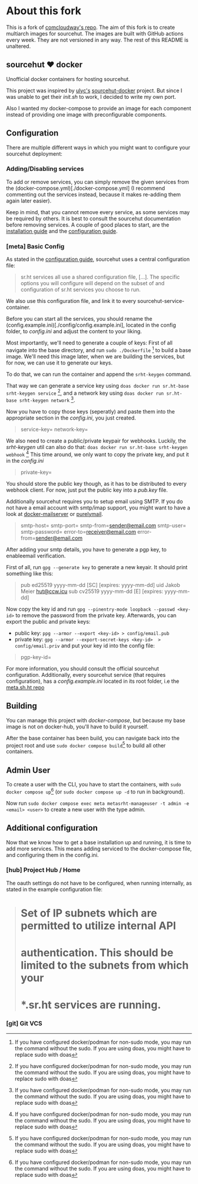 # About this fork
This is a fork of [comcloudway's repo](https://git.sr.ht/~comcloudway/docker-hut).
The aim of this fork is to create multiarch images for sourcehut.
The images are built with GitHub actions every week. They are not versioned in any way.
The rest of this README is unaltered.

## sourcehut ♥ docker
Unofficial docker containers for hosting sourcehut.

This project was inspired by [ulyc's](https://git.sr.ht/~ulyc/) [sourcehut-docker](https://git.sr.ht/~ulyc/sourcehut-docker/tree/main)
project.
But since I was unable to get their *init.sh* to work,
I decided to write my own port.

Also I wanted my docker-compose to provide an image for each component
instead of providing one image with preconfigurable components.

## Configuration
There are multiple different ways 
in which you might want to configure your sourcehut deployment:

### Adding/Disabling services
To add or remove services, 
you can simply remove the given services
from the (docker-compose.yml)[./docker-compose.yml]
(I recommend commenting out the services instead, 
because it makes re-adding them again later easier).

Keep in mind, 
that you cannot remove every service,
as some services may be required by others.
It is best to consult the sourcehut documentation
before removing services.
A couple of good places to start,
are the [installation guide](https://man.sr.ht/installation.md)
and the [configuration guide](https://man.sr.ht/configuration.md).

### [meta] Basic Config

As stated in the [configuration guide](https://man.sr.ht/configuration.md),
sourcehut uses a central configuration file:

> sr.ht services all use a shared configuration file, [...].
> The specific options you will configure 
> will depend on the subset of 
> and configuration of sr.ht services you choose to run.

We also use this configuration file,
and link it to every sourcehut-service-container.

Before you can start all the services,
you should rename the (config.example.ini)[./config/config.example.ini],
located in the config folder,
to *config.ini* and adjust the content to your liking.

Most importantly, we'll need to generate a couple of keys:
First of all navigate into the base directory,
and run `sudo ./Dockerfile` [^1] to build a base image.
We'll need this image later, when we are building the services,
but for now, we can use it to generate our keys.

To do that, 
we can run the container and append the `srht-keygen` command.

That way we can generate a service key 
using `doas docker run sr.ht-base srht-keygen service` [^1],
and a network key using 
`doas docker run sr.ht-base srht-keygen network` [^1].

Now you have to copy those keys (seperatly) 
and paste them into the appropriate section in the *config.ini*,
you just created.

> service-key=
> network-key=

We also need to create a public/private keypair for webhooks.
Luckily, the *srht-keygen* util can also do that:
`doas docker run sr.ht-base srht-keygen webhook` [^1]
This time around, we only want to copy the private key,
and put it in the *config.ini*

> private-key=

You should store the public key though,
as it has to be distributed to every webhook client.
For now, just put the public key into a *pub.key* file.

Additionally sourcehut requires you to setup email using SMTP.
If you do not have a email account with smtp/imap support,
you might want to have a look at
[docker-mailserver](https://github.com/docker-mailserver/)
or [purelymail](https://purelymail.com).

> smtp-host=<smtp-server>
> smtp-port=<smtp-server-port>
> smtp-from=<sender@email.com>
> smtp-user=<smtp-username>
> smtp-password=<smtp-password>
> error-to=<receiver@email.com>
> error-from=<sender@email.com>

After adding your smtp details,
you have to generate a pgp key,
to enableemail verification.

First of all, run `gpg --generate key` to generate a new keyair.
It should print something like this:
> pub   ed25519 yyyy-mm-dd [SC] [expires: yyyy-mm-dd]
>       <key-id>
> uid                      Jakob Meier <hut@ccw.icu>
> sub   cv25519 yyyy-mm-dd [E] [expires: yyyy-mm-dd]

Now copy the key id and run `gpg --pinentry-mode loopback --passwd <key-id>`
to remove the password from the private key.
Afterwards, you can export the public and private keys:
- public key: `ppg --armor --export <key-id> > config/email.pub`
- private key: `gpg --armor --export-secret-keys <key-id>  > config/email.priv`
and put your key id into the config file:
> pgp-key-id=<your-key-id>

For more information,
you should consult the official sourcehut configuration.
Additionally, 
every sourcehut service (that requires configuration),
has a *config.example.ini* located in its root folder,
i.e the [meta.sh.ht repo](https://git.sr.ht/~sircmpwn/meta.sr.ht/tree/master/item/config.example.ini)

## Building
You can manage this project with *docker-compose*,
but because my base image is not on docker-hub,
you'll have to build it yourself.

After the base container has been build,
you can navigate back into the project root
and use `sudo docker compose build`[^1]
to build all other containers.

## Admin User
To create a user with the CLI,
you have to start the containers,
with `sudo docker compose up`[^1] 
(or `sudo docker compose up -d` to run in background).

Now run 
`sudo docker compose exec meta metasrht-manageuser -t admin -e <email> <user>`
to create a new user with the type admin.

## Additional configuration
Now that we know how to get a base installation up and running,
it is time to add more services.
This means adding serviced to the docker-compose file,
and configuring them in the config.ini.

### [hub] Project Hub / Home
The oauth settings do not have to be configured,
when running internally, as stated in the example configuration file:

> # Set of IP subnets which are permitted to utilize internal API
> # authentication. This should be limited to the subnets from which your
> # *.sr.ht services are running.

### [git] Git VCS

[^1]: If you have configured docker/podman for non-sudo mode, 
    you may run the command without the sudo. 
    If you are using doas, you might have to replace sudo with doas
